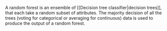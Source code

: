 A random forest is an ensemble of [[Decision tree classifier|decision trees]], that each take a random subset of attributes. The majority decision of all the trees (voting for categorical or averaging for continuous) data is used to produce the output of a random forest. 